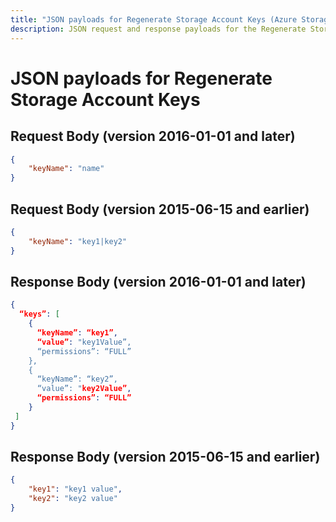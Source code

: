 ```yaml
---
title: "JSON payloads for Regenerate Storage Account Keys (Azure Storage)"
description: JSON request and response payloads for the Regenerate Storage Account Keys operation.
---
```

# JSON payloads for Regenerate Storage Account Keys

## Request Body (version 2016-01-01 and later)

```json
{
    "keyName": "name"
}
```

## Request Body (version 2015-06-15 and earlier)

```json
{
    "keyName": "key1|key2"
}
```

## Response Body (version 2016-01-01 and later)

```json
{
  “keys”: [
    {
      “keyName”: “key1”,
      “value”: "key1Value”,
      “permissions”: “FULL”
    },
    {
      “keyName”: “key2”,
      “value”: "key2Value”,
      “permissions”: “FULL”
    }
 ]
}
```

## Response Body (version 2015-06-15 and earlier)

```json
{
    "key1": "key1 value",
    "key2": "key2 value"
}
```
